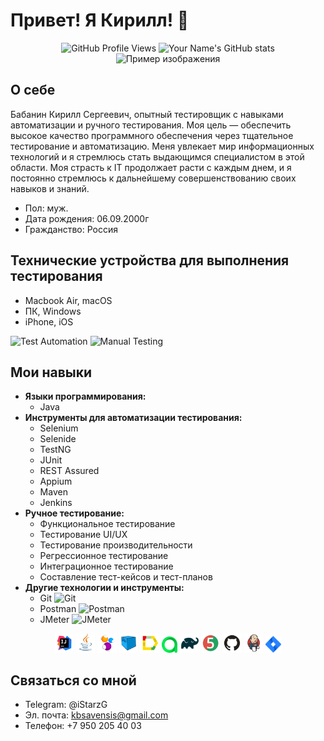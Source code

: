 
# Привет! Я Кирилл! 👋
<div align="center">
    <img src="https://komarev.com/ghpvc/?username=iStarzG&color=blue" alt="GitHub Profile Views"/>
    <img src="https://github-readme-stats.vercel.app/api?username=iStarzG&show_icons=true&theme=radical" alt="Your Name's GitHub stats"/>
</div>

<div align="center">
<img src="https://cdn2.hexlet.io/assets/blog_promo-1dd16bc28d9a4aed4b07019a7934d27c258d6cf8ca53f803634fc38d1d406c57.png" alt="Пример изображения" width="580"/>
  </div>

## О себе
Бабанин Кирилл Сергеевич, опытный тестировщик с навыками автоматизации и ручного тестирования. Моя цель — обеспечить высокое качество программного обеспечения через тщательное тестирование и автоматизацию. Меня увлекает мир информационных технологий и я стремлюсь стать выдающимся специалистом в этой области. Моя страсть к IT продолжает расти с каждым днем, и я постоянно стремлюсь к дальнейшему совершенствованию своих навыков и знаний.
- Пол: муж.
- Дата рождения: 06.09.2000г
- Гражданство: Россия

## Технические устройства для выполнения тестирования
- Macbook Air, macOS
- ПК, Windows
- iPhone, iOS


![Test Automation](https://img.shields.io/badge/Test%20Automation-Java%20%7C%20Selenium%20%7C%20Selenide-brightgreen)
![Manual Testing](https://img.shields.io/badge/Manual%20Testing-Experienced-blue)

## Мои навыки
- **Языки программирования:**
  - Java 
- **Инструменты для автоматизации тестирования:**
  - Selenium 
  - Selenide
  - TestNG 
  - JUnit 
  - REST Assured
  - Appium 
  - Maven 
  - Jenkins 
- **Ручное тестирование:**
  - Функциональное тестирование
  - Тестирование UI/UX
  - Тестирование производительности
  - Регрессионное тестирование
  - Интеграционное тестирование
  - Составление тест-кейсов и тест-планов
- **Другие технологии и инструменты:**
  - Git ![Git](https://img.shields.io/badge/Git-F05032?style=flat&logo=git&logoColor=white)
  - Postman ![Postman](https://img.shields.io/badge/Postman-FF6C37?style=flat&logo=postman&logoColor=white)
  - JMeter ![JMeter](https://img.shields.io/badge/JMeter-D22128?style=flat&logo=apache-jmeter&logoColor=white)
<p align="center">
<img width="6%" title="IntelliJ IDEA" src="media/logo/Intelij_IDEA.svg">
<img width="6%" title="Java" src="media/logo/Java.svg">
<img width="6%" title="Selenide" src="media/logo/Selenide.svg">
<img width="6%" title="Selenoid" src="media/logo/Selenoid.svg">
<img width="6%" title="Allure Report" src="media/logo/Allure_Report.svg">
<img width="5%" title="Allure TestOps" src="media/logo/AllureTestOps.svg">
<img width="6%" title="Gradle" src="media/logo/Gradle.svg">
<img width="6%" title="JUnit5" src="media/logo/JUnit5.svg">
<img width="6%" title="GitHub" src="media/logo/GitHub.svg">
<img width="6%" title="Jenkins" src="media/logo/Jenkins.svg">
<img width="5%" title="Jira" src="media/logo/Jira.svg">
</p>

## Связаться со мной
- Telegram: @iStarzG
- Эл. почта: kbsavensis@gmail.com
- Телефон: +7 950 205 40 03

<!--
**iStarzG/iStarzG** is a ✨ _special_ ✨ repository because its `README.md` (this file) appears on your GitHub profile.

Here are some ideas to get you started:

- 🔭 I’m currently working on ...
- 🌱 I’m currently learning ...
- 👯 I’m looking to collaborate on ...
- 🤔 I’m looking for help with ...
- 💬 Ask me about ...
- 📫 How to reach me: ...
- 😄 Pronouns: ...
- ⚡ Fun fact: ...
-->
